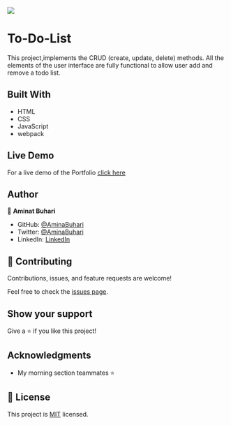 ![](https://img.shields.io/badge/Microverse-blueviolet)

# To-Do-List

This project,implements the CRUD (create, update, delete) methods. All the elements of the user interface are fully functional to allow user add and remove a todo list.

## Built With

- HTML
- CSS
- JavaScript
- webpack

## Live Demo
For a live demo of the Portfolio [click here](https://aminabuhari.github.io/To-Do-List/)
## Author

👤 **Aminat Buhari**

- GitHub: [@AminaBuhari](https://github.com/AminaBuhari)
- Twitter: [@AminaBuhari](https://twitter.com/AminaBuhari)
- LinkedIn: [LinkedIn](https://linkedin.com/in/Amina)

## 🤝 Contributing

Contributions, issues, and feature requests are welcome!

Feel free to check the [issues page](https://github.com/AminaBuhari/To-Do-List/issues).

## Show your support

Give a ⭐️ if you like this project!

## Acknowledgments

- My morning section teammates ⭐️
## 📝 License

This project is [MIT](./MIT.md) licensed.

